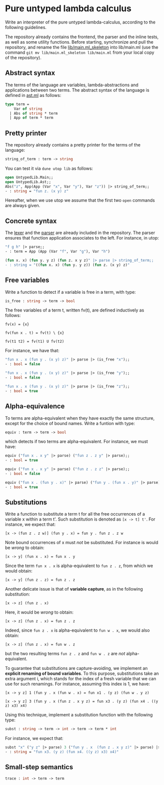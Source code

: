 # Pure untyped lambda calculus

Write an interpreter of the pure untyped lambda-calculus,
according to the following guidelines.

The repository already contains the frontend, the parser and the inline tests, as well as some utility functions.
Before starting, synchronize and pull the repository, and rename the file [lib/main.ml_skeleton](lib/main.ml_skeleton)
into lib/main.ml (use the command `git mv lib/main.ml_skeleton lib/main.ml` from your local copy of the repository).

## Abstract syntax

The terms of the language are variables, lambda-abstractions and
applications between two terms.
The abstract syntax of the language is defined in [ast.ml](lib/ast.ml)
as follows:
```ocaml
type term =
    Var of string
  | Abs of string * term
  | App of term * term
```

## Pretty printer

The repository already contains a pretty printer for the terms of the language:
```ocaml
string_of_term : term -> string
```
You can test it via `dune utop lib` as follows:
```ocaml
open UntypedLib.Main;;
open UntypedLib.Ast;;
Abs("z", App(App (Var "x", Var "y"), Var "z")) |> string_of_term;;
- : string = "fun z. (x y) z"
```
Hereafter, when we use utop we assume that the first two `open` commands are always given.


## Concrete syntax

The [lexer](lib/lexer.mll) and the [parser](parser.mly)
are already included in the repository.
The parser ensures that function application associates to the left.
For instance, in utop:
```ocaml
"f g h" |> parse;;
- : term = App (App (Var "f", Var "g"), Var "h")

(fun x. x) (fun y. y z) (fun z. x y z)" |> parse |> string_of_term;;
- : string = "((fun x. x) (fun y. y z)) (fun z. (x y) z)"
```

## Free variables

Write a function to detect if a variable is free in a term, with type:
```ocaml
is_free : string -> term -> bool
```

The free variables of a term t, written fv(t), are defined inductively as follows:
```
fv(x) = {x}

fv(fun x . t) = fv(t) \ {x}

fv(t1 t2) = fv(t1) U fv(t2)
```

For instance, we have that:
```ocaml
"fun x . x (fun y . (x y) z)" |> parse |> (is_free "x");;
- : bool = false

"fun x . x (fun y . (x y) z)" |> parse |> (is_free "y");;
- : bool = false

"fun x . x (fun y . (x y) z)" |> parse |> (is_free "z");;
- : bool = true
```

## Alpha-equivalence

To terms are alpha-equivalent when they have exactly the same structure, except for the choice of bound names.
Write a funtion with type:
```ocaml
equiv : term -> term -> bool
```
which detects if two terms are alpha-equivalent. For instance, we must have:
```ocaml
equiv ("fun x . x y" |> parse) ("fun z . z y" |> parse);;
- : bool = true

equiv ("fun x . x y" |> parse) ("fun z . z z" |> parse);;
- : bool = false

equiv ("fun x . (fun y . x)" |> parse) ("fun y . (fun x . y)" |> parse);;
- : bool = true
```

## Substitutions

Write a function to substitute a term t for all the free occurrences of a variable x within a term t'.
Such substitution is denoted as `[x -> t] t'`.
For instance, we expect that:
```
[x -> (fun z . z w)] (fun y . x) = fun y . fun z . z w
```
Note bound occurrences of x must *not* be substituted. For instance is would be *wrong* to obtain:
```
[x -> y] (fun x . x) = fun x . y
```
Since the term `fun x . x` is alpha-equivalent to `fun z . z`, from which we would obtain:
```
[x -> y] (fun z . z) = fun z . z
```
Another delicate issue is that of **variable capture**, as in the following substitution:
```
[x -> z] (fun z . x)
```
Here, it would be *wrong* to obtain:
```
[x -> z] (fun z . x) = fun z . z
```
Indeed, since `fun z . x` is alpha-equivalent to `fun w . x`, we would also obtain:
```
[x -> z] (fun z . x) = fun w . z
```
but the two resulting terms `fun z . z` and `fun w . z` are *not* alpha-equivalent.

To guarantee that substitutions are capture-avoiding, we implement an **explicit renaming of bound variables**.
To this purpose, substitutions take an extra argument i, which stands for the index of a fresh variable that we can use for such renamings.
For instance, assuming this index is 1, we have:
```
[x -> y z] 1 (fun y . x (fun w . x) = fun x1 . (y z) (fun w . y z)

[x -> y z] 3 (fun y . x (fun z . x y z) = fun x3 . (y z) (fun x4 . ((y z) x3) x4)
```

Using this technique, implement a substitution function with the following type:
```ocaml
subst : string -> term -> int -> term -> term * int
```
For instance, we expect that:
```ocaml
subst "x" ("y z" |> parse) 3 ("fun y . x  (fun z . x y z)" |> parse) |> fst |> string_of_term;;
- : string = "fun x3. (y z) (fun x4. ((y z) x3) x4)"
```

## Small-step semantics

```ocaml
trace : int -> term -> term
```
